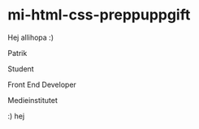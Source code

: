# mi-html-css-preppuppgift
Hej allihopa :)

Patrik

Student

Front End Developer

Medieinstitutet 

:)
hej
